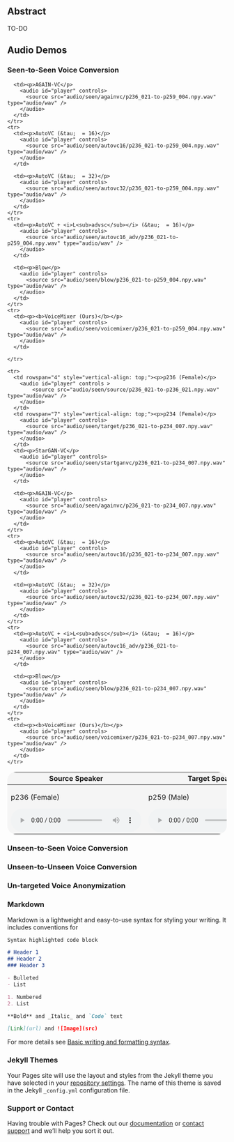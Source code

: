 <!-- ## LVC-VC: End-to-End Zero-Shot Voice Style Transfer using Location-Variable Convolutions -->

## Abstract

TO-DO

## Audio Demos

### Seen-to-Seen Voice Conversion

<table class="table table-responsive align-content-center" style="background-color: whitesmoke; border-radius: 20px; width: 100%">
  <thead>
    <tr>
      <th style="width: 15%">Source Speaker</th>
      <th style="width: 15%">Target Speaker</th>
      <th style="width: 40%">Converted</th>
      <th style="width: 40%">         </th>
    </tr>
  </thead>
  <tbody>
    <tr>
      <td rowspan="4" style="vertical-align: top;"><p>p236 (Female)</p>
        <audio id="player" controls >
          <source src="audio/seen/source/p236_021-to-p236_021.npy.wav" type="audio/wav" />
        </audio>
      </td>
      <td rowspan="4" style="vertical-align: top;"><p>p259 (Male)</p>
        <audio id="player" controls>
          <source src="audio/seen/target/p236_021-to-p259_004.npy.wav" type="audio/wav" />
        </audio>
      </td>
      <td><p>StarGAN-VC</p>
        <audio id="player" controls>
          <source src="audio/seen/startganvc/p236_021-to-p259_004.npy.wav" type="audio/wav" />
        </audio>
      </td>

      <td><p>AGAIN-VC</p>
        <audio id="player" controls>
          <source src="audio/seen/againvc/p236_021-to-p259_004.npy.wav" type="audio/wav" />
        </audio>
      </td>
    </tr>
    <tr>
      <td><p>AutoVC (&tau;  = 16)</p>
        <audio id="player" controls>
          <source src="audio/seen/autovc16/p236_021-to-p259_004.npy.wav" type="audio/wav" />
        </audio>
      </td>

      <td><p>AutoVC (&tau;  = 32)</p>
        <audio id="player" controls>
          <source src="audio/seen/autovc32/p236_021-to-p259_004.npy.wav" type="audio/wav" />
        </audio>
      </td>
    </tr>
    <tr>
      <td><p>AutoVC + <i>L<sub>advsc</sub></i> (&tau;  = 16)</p>
        <audio id="player" controls>
          <source src="audio/seen/autovc16_adv/p236_021-to-p259_004.npy.wav" type="audio/wav" />
        </audio>
      </td>

      <td><p>Blow</p>
        <audio id="player" controls>
          <source src="audio/seen/blow/p236_021-to-p259_004.npy.wav" type="audio/wav" />
        </audio>
      </td>
    </tr>
    <tr>
      <td><p><b>VoiceMixer (Ours)</b></p>
        <audio id="player" controls>
          <source src="audio/seen/voicemixer/p236_021-to-p259_004.npy.wav" type="audio/wav" />
        </audio>
      </td>

    </tr>

    <tr>
      <td rowspan="4" style="vertical-align: top;"><p>p236 (Female)</p>
        <audio id="player" controls >
            <source src="audio/seen/source/p236_021-to-p236_021.npy.wav" type="audio/wav" />
        </audio>
      </td>
      <td rowspan="7" style="vertical-align: top;"><p>p234 (Female)</p>
        <audio id="player" controls>
          <source src="audio/seen/target/p236_021-to-p234_007.npy.wav" type="audio/wav" />
        </audio>
      </td>
      <td><p>StarGAN-VC</p>
        <audio id="player" controls>
          <source src="audio/seen/startganvc/p236_021-to-p234_007.npy.wav" type="audio/wav" />
        </audio>
      </td>

      <td><p>AGAIN-VC</p>
        <audio id="player" controls>
          <source src="audio/seen/againvc/p236_021-to-p234_007.npy.wav" type="audio/wav" />
        </audio>
      </td>
    </tr>
    <tr>
      <td><p>AutoVC (&tau;  = 16)</p>
        <audio id="player" controls>
          <source src="audio/seen/autovc16/p236_021-to-p234_007.npy.wav" type="audio/wav" />
        </audio>
      </td>

      <td><p>AutoVC (&tau;  = 32)</p>
        <audio id="player" controls>
          <source src="audio/seen/autovc32/p236_021-to-p234_007.npy.wav" type="audio/wav" />
        </audio>
      </td>
    </tr>
    <tr>
      <td><p>AutoVC + <i>L<sub>advsc</sub></i> (&tau;  = 16)</p>
        <audio id="player" controls>
          <source src="audio/seen/autovc16_adv/p236_021-to-p234_007.npy.wav" type="audio/wav" />
        </audio>
      </td>

      <td><p>Blow</p>
        <audio id="player" controls>
          <source src="audio/seen/blow/p236_021-to-p234_007.npy.wav" type="audio/wav" />
        </audio>
      </td>
    </tr>
    <tr>
      <td><p><b>VoiceMixer (Ours)</b></p>
        <audio id="player" controls>
          <source src="audio/seen/voicemixer/p236_021-to-p234_007.npy.wav" type="audio/wav" />
        </audio>
      </td>
    </tr>
  </tbody>
</table>

### Unseen-to-Seen Voice Conversion

### Unseen-to-Unseen Voice Conversion

### Un-targeted Voice Anonymization

### Markdown

Markdown is a lightweight and easy-to-use syntax for styling your writing. It includes conventions for

```markdown
Syntax highlighted code block

# Header 1
## Header 2
### Header 3

- Bulleted
- List

1. Numbered
2. List

**Bold** and _Italic_ and `Code` text

[Link](url) and ![Image](src)
```

For more details see [Basic writing and formatting syntax](https://docs.github.com/en/github/writing-on-github/getting-started-with-writing-and-formatting-on-github/basic-writing-and-formatting-syntax).

### Jekyll Themes

Your Pages site will use the layout and styles from the Jekyll theme you have selected in your [repository settings](https://github.com/lvc-vc/lvc-vc-demo/settings/pages). The name of this theme is saved in the Jekyll `_config.yml` configuration file.

### Support or Contact

Having trouble with Pages? Check out our [documentation](https://docs.github.com/categories/github-pages-basics/) or [contact support](https://support.github.com/contact) and we’ll help you sort it out.
